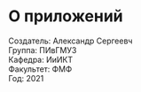 # О приложений
Создатель: Александр Сергеевч <br/>
Группа: ПИвГМУ3 <br/>
Кафедра: ИиИКТ <br/>
Факультет: ФМФ <br/>
Год: 2021 
